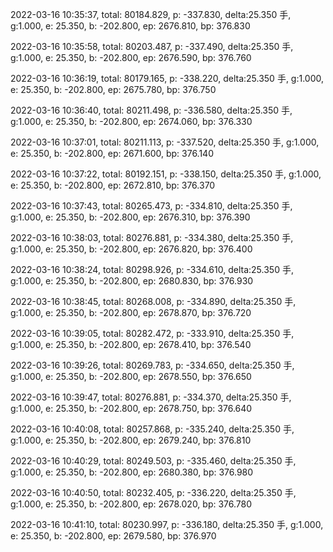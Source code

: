 2022-03-16 10:35:37, total: 80184.829, p: -337.830, delta:25.350 手, g:1.000, e: 25.350, b: -202.800, ep: 2676.810, bp: 376.830

2022-03-16 10:35:58, total: 80203.487, p: -337.490, delta:25.350 手, g:1.000, e: 25.350, b: -202.800, ep: 2676.590, bp: 376.760

2022-03-16 10:36:19, total: 80179.165, p: -338.220, delta:25.350 手, g:1.000, e: 25.350, b: -202.800, ep: 2675.780, bp: 376.750

2022-03-16 10:36:40, total: 80211.498, p: -336.580, delta:25.350 手, g:1.000, e: 25.350, b: -202.800, ep: 2674.060, bp: 376.330

2022-03-16 10:37:01, total: 80211.113, p: -337.520, delta:25.350 手, g:1.000, e: 25.350, b: -202.800, ep: 2671.600, bp: 376.140

2022-03-16 10:37:22, total: 80192.151, p: -338.150, delta:25.350 手, g:1.000, e: 25.350, b: -202.800, ep: 2672.810, bp: 376.370

2022-03-16 10:37:43, total: 80265.473, p: -334.810, delta:25.350 手, g:1.000, e: 25.350, b: -202.800, ep: 2676.310, bp: 376.390

2022-03-16 10:38:03, total: 80276.881, p: -334.380, delta:25.350 手, g:1.000, e: 25.350, b: -202.800, ep: 2676.820, bp: 376.400

2022-03-16 10:38:24, total: 80298.926, p: -334.610, delta:25.350 手, g:1.000, e: 25.350, b: -202.800, ep: 2680.830, bp: 376.930

2022-03-16 10:38:45, total: 80268.008, p: -334.890, delta:25.350 手, g:1.000, e: 25.350, b: -202.800, ep: 2678.870, bp: 376.720

2022-03-16 10:39:05, total: 80282.472, p: -333.910, delta:25.350 手, g:1.000, e: 25.350, b: -202.800, ep: 2678.410, bp: 376.540

2022-03-16 10:39:26, total: 80269.783, p: -334.650, delta:25.350 手, g:1.000, e: 25.350, b: -202.800, ep: 2678.550, bp: 376.650

2022-03-16 10:39:47, total: 80276.881, p: -334.370, delta:25.350 手, g:1.000, e: 25.350, b: -202.800, ep: 2678.750, bp: 376.640

2022-03-16 10:40:08, total: 80257.868, p: -335.240, delta:25.350 手, g:1.000, e: 25.350, b: -202.800, ep: 2679.240, bp: 376.810

2022-03-16 10:40:29, total: 80249.503, p: -335.460, delta:25.350 手, g:1.000, e: 25.350, b: -202.800, ep: 2680.380, bp: 376.980

2022-03-16 10:40:50, total: 80232.405, p: -336.220, delta:25.350 手, g:1.000, e: 25.350, b: -202.800, ep: 2678.020, bp: 376.780

2022-03-16 10:41:10, total: 80230.997, p: -336.180, delta:25.350 手, g:1.000, e: 25.350, b: -202.800, ep: 2679.580, bp: 376.970